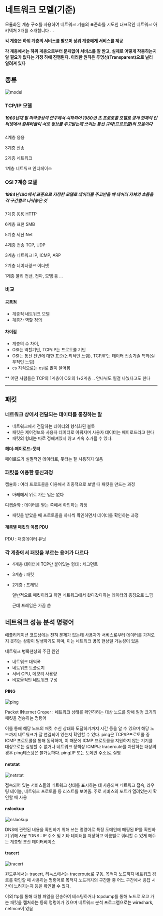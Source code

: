 # 네트워크 모델(기준)
모듈화된 계층 구조를 사용하여 네트워크 기술의 표준화를 시도한 대표적인 네트워크 아키텍처 2개를 소개합니다 ...

**각 계층은 하위 계층의 서비스를 받으며 상위 계층에게 서비스를 제공**

**각 계층에서는 하위 계층으로부터 문제없이 서비스를 잘 받고, 실제로 어떻게 작동하는지 알 필요가 없다는 가정 하에 진행된다. 이러한 원칙은 투명성(Transparent)으로 널리 알려져 있다**


## 종류 
![model](../imgsrc/네트워크%20모델.JPG)

### TCP/IP 모델
##### 1960년대 말 미국방성의 연구에서 시작되어 1980년 초 프로토콜 모델로 공개 현재의 인터넷에서 컴퓨터들이 서로 정보를 주고받는데 쓰이는 통신 규약(프로토콜)의 모음이다

4계층 응용


3계층 전송


2게층 네트워크


1계층 네트워크 인터페이스   

### OSI 7계층 모델

##### 1984년 ISO에서 표준으로 지정한 모델로 데이터를 주고받을 때 데이터 자체의 흐름을 각 구간별로 나눠놓은 것
 
 7계층 응용 HTTP


 6계층 표현 SMB

 5계층 세션 Net

 4계층 전송 TCP, UDP

 3계층 네트워크 IP, ICMP, ARP

 2계층 데이터링크 이더넷 

 1계층 물리 전선, 전파, 모뎀 등 ...



### 비교

#### 공통점
- 계층적 네트워크 모델
- 계층간 역할 정의
#### 차이점
- 계층의 수 차이, 
- OSI는 역할기반, TCP/IP는 프로토콜 기반
- OSI는 통신 전반에 대한 표준(논리적인 느낌), TCP/IP는 데이터 전송기술 특화(실무적인 느낌)
- cs 지식으로는 osi로 많이 물어봄

** 어떤 사람들은 TCP의 1계층이 OSI의 1+2계층 .. 안나눠도 될걸 나눴다고도 한다 


---
## 패킷

### 네트워크 상에서 전달되는 데이터를 통칭하는 말

- 네트워크에서 전달하는 데이터의 형식화된 블록
- 패킷은 제어정보와 사용자 데이터로 이뤄지며 사용자 데이터는 페이로드라고 한다
- 패킷의 형태는 따로 정해져있지 않고 계속 추가될 수 있다.

**헤더-페이로드-풋터**

페이로드가 실질적인 데이터로, 풋터는 잘 사용하지 않음

### 패킷을 이용한 통신과정

캡슐화 : 여러 프로토콜을 이용해서 최종적으로 보낼 때 패킷을 만드는 과정
- 아래에서 위로 가는 일은 없다

디캡슐화 : 데이터를 받는 쪽에서 확인하는 과정

- 패킷을 받았을 때 프로토콜을 하나씩 확인하면서 데이터를 확인하는 과정 

#### 계층별 패킷의 이름 PDU

PDU : 패킷데이터 유닛

### 각 계층에서 패킷을 부르는 용어가 다르다

- 4계층 데이터에 TCP만 붙어있는 형태 : 세그먼트
- 3계층 : 패킷
- 2계층 : 프레임

    일반적으로 패킷이라고 하면 네트워크에서 왔다갔다하는 데이터의 총칭으로 느낌

    근데 프레임은 가끔 씀

## 네트워크 성능 분석 명령어
애플리케이션 코드상에는 전혀 문제가 없는데 사용자가 서비스로부터 데이터를 가져오지 못하는 상황이 발생하기도 하며, 이는 네트워크 병목 현상일 가능성이 있음

네트워크 병목현상의 주된 원인
- 네트워크 대역폭
- 네트워크 토폴로지
- 서버 CPU, 메모리 사용량
- 비효율적인 네트워크 구성

#### PING
![ping](../imgsrc/ping.JPG)

Packet INternet Groper : 네트워크 상태를 확인하려는 대상 노드를 향해 일정 크기의 패킷을 전송하는 명령어

이를 통해 해당 노드의 패킷 수신 상태와 도달하기까지 시간 등을 알 수 있으며 해당 노드까지 네트워크가 잘 연결되어 있는지 확인할 수 있다. ping은 TCP/IP프로토콜 중 ICMP 프로토콜을 통해 동작하며, 이 때문에 ICMP 프로토콜을 지원하지 않는 기기를 대상으로는 실행할 수 없거나 네트워크 정책상 ICMP나 traceroute를 차단하는 대상의 경우 ping테스팅은 불가능하다. 
ping[IP 또는 도메인 주소]로 실행

#### netstat
![netstat](../imgsrc/netstat.JPG)

접속되어 있는 서비스들의 네트워크 상태를 표시하는 데 사용되며 네트워크 접속, 라우팅 테이블, 네트워크 프로토콜 등 리스트를 보여줌. 주로 서비스의 포트가 열려있는지 확인할 때 사용

#### nslookup
![nslookup](../imgsrc/nslookup.JPG)

DNS에 관련된 내용을 확인하기 위해 쓰는 명령어로 특정 도메인에 매핑된 IP를 확인하기 위해 사용
*DNS : IP 주소 및 기타 데이터를 저장하고 이름별로 쿼리할 수 있게 해주는 계층형 분산 데이터베이스

#### tracert 
![tracert](../imgsrc/tracert.JPG)

윈도우에서는 tracert, 리눅스에서는 traceroute로 구동. 목적지 노드까지 네트워크 경로를 확인할 때 사용하는 명령어로 목적지 노드까지의 구간들 중 어느 구간에서 응답 시간이 느려지는지 등을 확인할 수 있다.

이외 ftp를 통해 대형 파일을 전송하여 테스팅하거나 tcpdump를 통해 노드로 오고 가는 패킷을 캡처하는 등의 명령어가 있으며 네트워크 분석 프로그램으로는 wireshark, netmon이 있음
